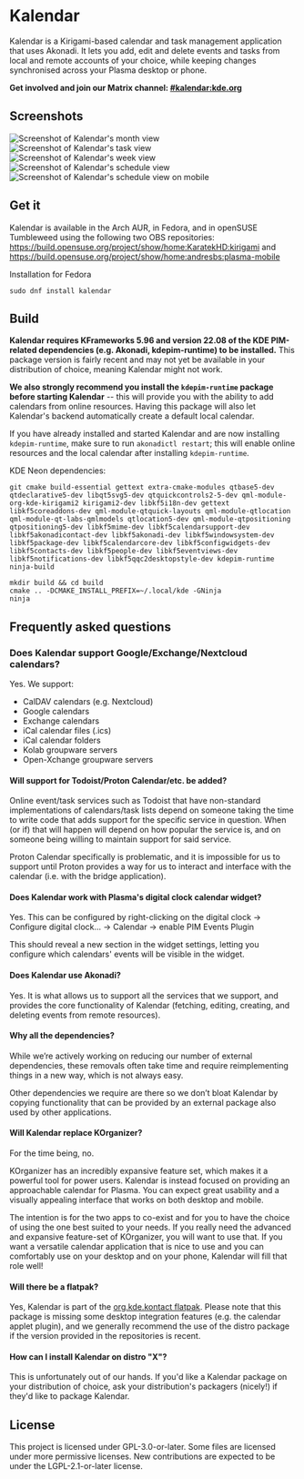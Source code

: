 <!--
SPDX-FileCopyrightText: 2021 Carl Schwan <carl@carlschwan.eu>
SPDX-FileCopyrightText: 2021 Claudio Cambra <claudio.cambra@gmail.com>
SPDX-License-Identifier: CC0-1.0
-->

# Kalendar

Kalendar is a Kirigami-based calendar and task management application that uses Akonadi. It lets you add, edit and delete events and tasks from local and remote accounts of your choice, while keeping changes synchronised across your Plasma desktop or phone.

**Get involved and join our Matrix channel: [#kalendar:kde.org](https://matrix.to/#/#kalendar:kde.org=)**

## Screenshots

![Screenshot of Kalendar's month view](https://cdn.kde.org/screenshots/kalendar/month_view.png)
![Screenshot of Kalendar's task view](https://cdn.kde.org/screenshots/kalendar/task_view.png)
![Screenshot of Kalendar's week view](https://cdn.kde.org/screenshots/kalendar/week_view.png)
![Screenshot of Kalendar's schedule view](https://cdn.kde.org/screenshots/kalendar/schedule_view.png)
![Screenshot of Kalendar's schedule view on mobile](https://cdn.kde.org/screenshots/kalendar/mobile_view.png)

## Get it

Kalendar is available in the Arch AUR, in Fedora, and in openSUSE Tumbleweed using
the following two OBS repositories: https://build.opensuse.org/project/show/home:KaratekHD:kirigami
and https://build.opensuse.org/project/show/home:andresbs:plasma-mobile

Installation for Fedora 

```
sudo dnf install kalendar
```

## Build

**Kalendar requires KFrameworks 5.96 and version 22.08 of the KDE PIM-related dependencies (e.g. Akonadi, kdepim-runtime) to be installed.** This package version is fairly recent and may not yet be available in your distribution of choice, meaning Kalendar might not work.

**We also strongly recommend you install the `kdepim-runtime` package before starting Kalendar** -- this will provide you with the ability to add calendars from online resources. Having this package will also let Kalendar's backend automatically create a default local calendar. 

If you have already installed and started Kalendar and are now installing `kdepim-runtime`, make sure to run `akonadictl restart`; this will enable online resources and the local calendar after installing `kdepim-runtime`.

KDE Neon dependencies:
```
git cmake build-essential gettext extra-cmake-modules qtbase5-dev qtdeclarative5-dev libqt5svg5-dev qtquickcontrols2-5-dev qml-module-org-kde-kirigami2 kirigami2-dev libkf5i18n-dev gettext libkf5coreaddons-dev qml-module-qtquick-layouts qml-module-qtlocation qml-module-qt-labs-qmlmodels qtlocation5-dev qml-module-qtpositioning qtpositioning5-dev libkf5mime-dev libkf5calendarsupport-dev libkf5akonadicontact-dev libkf5akonadi-dev libkf5windowsystem-dev libkf5package-dev libkf5calendarcore-dev libkf5configwidgets-dev libkf5contacts-dev libkf5people-dev libkf5eventviews-dev libkf5notifications-dev libkf5qqc2desktopstyle-dev kdepim-runtime ninja-build
```

```
mkdir build && cd build
cmake .. -DCMAKE_INSTALL_PREFIX=~/.local/kde -GNinja
ninja
```

## Frequently asked questions

### Does Kalendar support Google/Exchange/Nextcloud calendars?

Yes. We support:

- CalDAV calendars (e.g. Nextcloud)
- Google calendars
- Exchange calendars
- iCal calendar files (.ics)
- iCal calendar folders
- Kolab groupware servers
- Open-Xchange groupware servers

#### Will support for Todoist/Proton Calendar/etc. be added?

Online event/task services such as Todoist that have non-standard implementations of calendars/task lists depend on someone taking the time to write code that adds support for the specific service in question. When (or if) that will happen will depend on how popular the service is, and on someone being willing to maintain support for said service.

Proton Calendar specifically is problematic, and it is impossible for us to support until Proton provides a way for us to interact and interface with the calendar (i.e. with the bridge application). 

#### Does Kalendar work with Plasma's digital clock calendar widget?

Yes. This can be configured by right-clicking on the digital clock -> Configure digital clock... -> Calendar -> enable PIM Events Plugin

This should reveal a new section in the widget settings, letting you configure which calendars' events will be visible in the widget.

#### Does Kalendar use Akonadi?

Yes. It is what allows us to support all the services that we support, and provides the core functionality of Kalendar (fetching, editing, creating, and deleting events from remote resources).

#### Why all the dependencies?

While we’re actively working on reducing our number of external dependencies, these removals often take time and require reimplementing things in a new way, which is not always easy.

Other dependencies we require are there so we don’t bloat Kalendar by copying functionality that can be provided by an external package also used by other applications.

#### Will Kalendar replace KOrganizer?

For the time being, no.

KOrganizer has an incredibly expansive feature set, which makes it a powerful tool for power users. Kalendar is instead focused on providing an approachable calendar for Plasma. You can expect great usability and a visually appealing interface that works on both desktop and mobile.

The intention is for the two apps to co-exist and for you to have the choice of using the one best suited to your needs. If you really need the advanced and expansive feature-set of KOrganizer, you will want to use that. If you want a versatile calendar application that is nice to use and you can comfortably use on your desktop and on your phone, Kalendar will fill that role well!

#### Will there be a flatpak?

Yes, Kalendar is part of the [org.kde.kontact flatpak](https://flathub.org/apps/details/org.kde.kontact). Please note that this package is missing some desktop integration features (e.g. the calendar applet plugin), and we generally recommend the use of the distro package if the version provided in the repositories is recent.

#### How can I install Kalendar on distro "X"?

This is unfortunately out of our hands. If you'd like a Kalendar package on your distribution of choice, ask your distribution's packagers (nicely!) if they'd like to package Kalendar.

## License

This project is licensed under GPL-3.0-or-later. Some files are licensed under
more permissive licenses. New contributions are expected to be under the
LGPL-2.1-or-later license.
